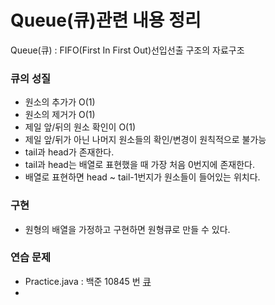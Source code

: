 # Queue(큐)관련 내용 정리

Queue(큐) : FIFO(First In First Out)선입선출 구조의 자료구조 

### 큐의 성질
- 원소의 추가가 O(1)
- 원소의 제거가 O(1)
- 제일 앞/뒤의 원소 확인이 O(1)
- 제일 앞/뒤가 아닌 나머지 원소들의 확인/변경이 원칙적으로 불가능
- tail과 head가 존재한다.
- tail과 head는 배열로 표현했을 때 가장 처음 0번지에 존재한다.
- 배열로 표현하면 head ~ tail-1번지가 원소들이 들어있는 위치다.

### 구현
- 원형의 배열을 가정하고 구현하면 원형큐로 만들 수 있다.

### 연습 문제
- Practice.java : 백준 10845 번 <a href ="https://www.acmicpc.net/problem/10845">큐</a> 
- 
